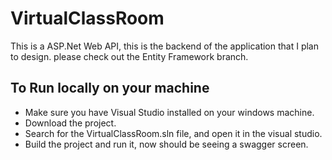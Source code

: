 # VirtualClassRoom
This is a ASP.Net Web API, this is the backend of the application that I plan to design.
please check out the Entity Framework branch.
## To Run locally on your machine 
- Make sure you have Visual Studio installed on your windows machine.
- Download the project.
- Search for the VirtualClassRoom.sln file, and open it in the visual studio.
- Build the project and run it, now should be seeing a swagger screen.

